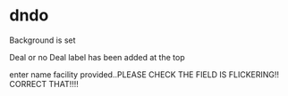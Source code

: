 dndo
====
Background is set

Deal or no Deal label has been added at the top

enter name facility provided..PLEASE CHECK THE FIELD IS FLICKERING!! CORRECT THAT!!!!
